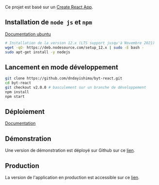 Ce projet est basé sur un [Create React App](https://github.com/facebook/create-react-app).

## Installation de `node js` et `npm`

[Documentation ubuntu](https://doc.ubuntu-fr.org/nodejs)

```bash
# Installation de la version 12.x (LTS support jusqu'à Novembre 2021)
wget -qO- https://deb.nodesource.com/setup_12.x | sudo -E bash -
sudo apt-get install -y nodejs
```

## Lancement en mode développement
```bash
git clone https://github.com/dndayishima/byt-react.git
cd byt-react
git checkout v2.0.0 # basculement sur un branche de développement
npm install
npm start
```

## Déploiement
[Documentation](https://facebook.github.io/create-react-app/docs/deployment)

## Démonstration

Une version de démonstration est déployé sur Github sur ce [lien](https://dndayishima.github.io/byt-react).

## Production

La version de l'application en production est accessible sur ce [lien](https://bytpayment.com).